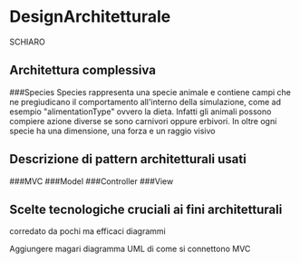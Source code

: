 # DesignArchitetturale
SCHIARO
## Architettura complessiva
###Species
Species rappresenta una specie animale e contiene campi che ne pregiudicano il comportamento all'interno della simulazione, come ad esempio "alimentationType" ovvero la dieta. Infatti gli animali possono compiere azione diverse se sono carnivori oppure erbivori. In oltre ogni specie ha una dimensione, una forza e un raggio visivo
## Descrizione di pattern architetturali usati
###MVC
###Model
###Controller
###View

## Scelte tecnologiche cruciali ai fini architetturali
corredato da pochi ma efficaci diagrammi

Aggiungere magari diagramma UML di come si connettono MVC
